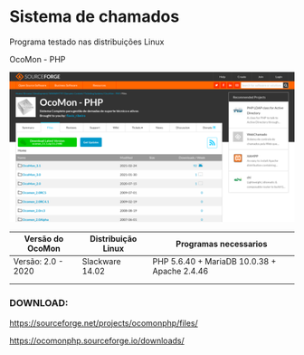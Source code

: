 # Sistema de chamados

Programa testado nas distribuições Linux

OcoMon - PHP


![Repositorio do Ocomon](OcoMon%20-%20SourceForge%20net.png)


|Versão do OcoMon   | Distribuição Linux |          Programas necessarios               |
|-------------------|--------------------|----------------------------------------------|
|Versão: 2.0 - 2020 | Slackware 14.02    | PHP 5.6.40 + MariaDB 10.0.38 + Apache 2.4.46 |
|||
|||




### DOWNLOAD:

https://sourceforge.net/projects/ocomonphp/files/

https://ocomonphp.sourceforge.io/downloads/


